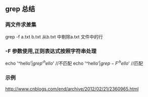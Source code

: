 ## grep 总结

### 两文件求差集
grep -f a.txt b.txt
从b.txt 中剔除a.txt 文件中的行

### -F 参数使用,正则表达式按照字符串处理
echo '^hello$'|grep '^hello$' //不匹配
echo '^hello$'|grep -F '^hello$' //匹配

### 示例
http://www.cnblogs.com/end/archive/2012/02/21/2360965.html
